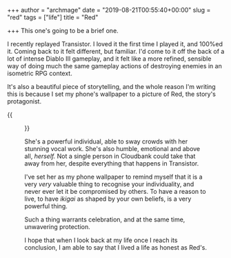 +++
author = "archmage"
date = "2019-08-21T00:55:40+00:00"
slug = "red"
tags = ["life"]
title = "Red"

+++
This one's going to be a brief one.

I recently replayed Transistor. I loved it the first time I played it, and 100%ed it. Coming back to it felt different, but familiar. I'd come to it off the back of a lot of intense Diablo III gameplay, and it felt like a more refined, sensible way of doing much the same gameplay actions of destroying enemies in an isometric RPG context.

It's also a beautiful piece of storytelling, and the whole reason I'm writing this is because I set my phone's wallpaper to a picture of Red, the story's protagonist.

{{<figure src="/uploads/Screenshot_20190822-030149_Niagara Launcher.jpg" width="20%">}}

She's a powerful individual, able to sway crowds with her stunning vocal work. She's also humble, emotional and above all, _herself._ Not a single person in Cloudbank could take that away from her, despite everything that happens in Transistor.

I've set her as my phone wallpaper to remind myself that it is a very _very_ valuable thing to recognise your individuality, and never ever let it be compromised by others. To have a reason to live, to have _ikigai_ as shaped by your own beliefs, is a very powerful thing.

Such a thing warrants celebration, and at the same time, unwavering protection.

I hope that when I look back at my life once I reach its conclusion, I am able to say that I lived a life as honest as Red's.